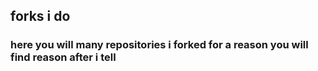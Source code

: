 ## forks i do 
### here you will many repositories i forked for a reason you will find reason after i tell
